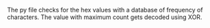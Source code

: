 The py file checks for the hex values with a database of frequency of characters. The value with maximum count gets decoded using XOR.
